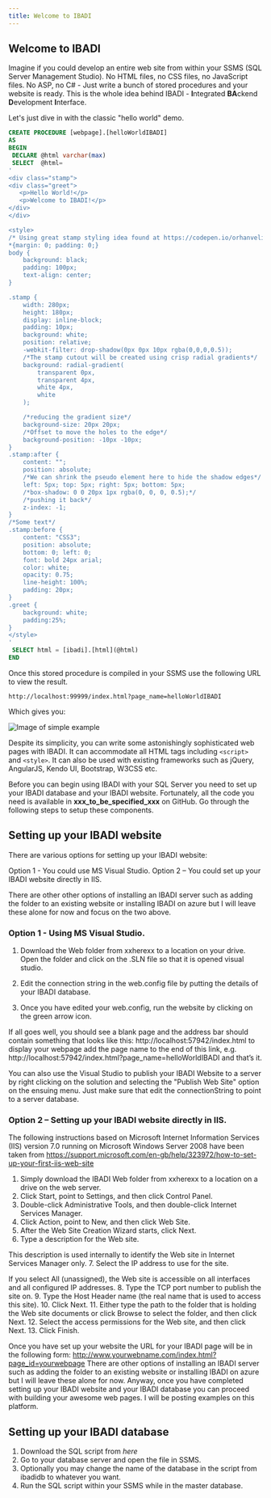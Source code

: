 ```yaml
---
title: Welcome to IBADI
---
```

## Welcome to IBADI

Imagine if you could develop an entire web site from within your SSMS (SQL Server Management Studio). No HTML files, no CSS files, no JavaScript files. No ASP, no C# - Just write a bunch of stored procedures and your website is ready. This is the whole idea behind IBADI - **I**ntegrated **BA**ckend **D**evelopment **I**nterface.

Let's just dive in with the classic "hello world" demo.

```sql
CREATE PROCEDURE [webpage].[helloWorldIBADI]
AS
BEGIN
 DECLARE @html varchar(max)  
 SELECT  @html=  
'  
<div class="stamp">
<div class="greet">
   <p>Hello World!</p>
   <p>Welcome to IBADI!</p>
</div>
</div>

<style>
/* Using great stamp styling idea found at https://codepen.io/orhanveli/pen/tbGJL */
*{margin: 0; padding: 0;}
body {
    background: black;
    padding: 100px;
    text-align: center;
}

.stamp {
    width: 280px;
    height: 180px;
    display: inline-block;
    padding: 10px;
    background: white;
    position: relative;
    -webkit-filter: drop-shadow(0px 0px 10px rgba(0,0,0,0.5));
    /*The stamp cutout will be created using crisp radial gradients*/
    background: radial-gradient(
        transparent 0px, 
        transparent 4px, 
        white 4px,
        white
    );

    /*reducing the gradient size*/
    background-size: 20px 20px;
    /*Offset to move the holes to the edge*/
    background-position: -10px -10px;
}
.stamp:after {
    content: "";
    position: absolute;
    /*We can shrink the pseudo element here to hide the shadow edges*/
    left: 5px; top: 5px; right: 5px; bottom: 5px;
    /*box-shadow: 0 0 20px 1px rgba(0, 0, 0, 0.5);*/
    /*pushing it back*/
    z-index: -1;
}
/*Some text*/
.stamp:before {
    content: "CSS3";
    position: absolute;
    bottom: 0; left: 0;
    font: bold 24px arial;
    color: white;
    opacity: 0.75;
    line-height: 100%;
    padding: 20px;
}
.greet {
    background: white;
	padding:25%;
}
</style>
'
 SELECT html = [ibadi].[html](@html)     
END

```

Once this stored procedure is compiled in your SSMS use the following URL to view the result.

`http://localhost:99999/index.html?page_name=helloWorldIBADI` 

Which gives you:

![Image of simple example](https://github.com/SamuelAina/IBADI/blob/master/images/example_ibadi_2.png?raw=true)

Despite its simplicity, you can write some astonishingly sophisticated web pages with IBADI. It can accommodate all HTML tags including `<script>` and `<style>`. It can also be used with existing frameworks such as jQuery, AngularJS, Kendo UI, Bootstrap, W3CSS etc.

Before you can begin using IBADI with your SQL Server you need to set up your IBADI database and your IBADI website. Fortunately, all the code you need is available in **xxx_to_be_specified_xxx** on GitHub. Go through the following steps to setup these components.

## Setting up your IBADI website 

There are various options for setting up your IBADI website:

Option 1 - You could use MS Visual Studio.
Option 2 – You could set up your IBADI website directly in IIS.

There are other other options of installing an IBADI server such as adding the folder to an existing website or installing IBADI on azure but I will leave these alone for now and focus on the two above.

### Option 1 - Using MS Visual Studio.
1. Download the Web folder from xxherexx to a location on your drive. Open the folder and click on the .SLN file so that it is opened visual studio.

2. Edit the connection string in the web.config file by putting the details of your IBADI database.

3. Once you have edited your web.config, run the website by clicking on the green arrow icon.

If all goes well, you should see a blank page and the address bar should contain something that looks like this: http://localhost:57942/index.html to display your webpage add the page name to the end of this link, e.g. http://localhost:57942/index.html?page_name=helloWorldIBADI and that’s it.

You can also use the Visual Studio to publish your IBADI Website to a server by right clicking on the solution and selecting the "Publish Web Site" option on the ensuing menu. Just make sure that edit the connectionString to point to a server database.

### Option 2 – Setting up your IBADI website directly in IIS.

The following instructions based on Microsoft Internet Information Services (IIS) version 7.0 running on Microsoft Windows Server 2008 have been taken from https://support.microsoft.com/en-gb/help/323972/how-to-set-up-your-first-iis-web-site

1.	Simply download the IBADI Web folder from xxherexx to a location on a drive on the web server.
2.	Click Start, point to Settings, and then click Control Panel.
3.	Double-click Administrative Tools, and then double-click Internet Services Manager.
4.	Click Action, point to New, and then click Web Site.
5.	After the Web Site Creation Wizard starts, click Next.
6.	Type a description for the Web site. 

This description is used internally to identify the Web site in Internet Services Manager only.
7.	Select the IP address to use for the site. 

If you select All (unassigned), the Web site is accessible on all interfaces and all configured IP addresses.
8.	Type the TCP port number to publish the site on.
9.	Type the Host Header name (the real name that is used to access this site).
10.	Click Next.
11.	Either type the path to the folder that is holding the Web site documents or click Browse to select the folder, and then click Next.
12.	Select the access permissions for the Web site, and then click Next.
13.	Click Finish.

Once you have set up your website the URL for your IBADI page will be in the following form:  http://www.yourwebname.com/index.html?page_id=yourwebpage
There are other options of installing an IBADI server such as adding the folder to an existing website or installing IBADI on azure but I will leave these alone for now.
Anyway, once you have completed setting up your IBADI website and your IBADI database you can proceed with building your awesome web pages. I will be posting examples on this platform.

## Setting up your IBADI database

1. Download the SQL script from *here*
2. Go to your database server and open the file in SSMS.
3. Optionally you may change the name of the database in the script from ibadidb to whatever you want.
4. Run the SQL script within your SSMS while in the master database.

 



